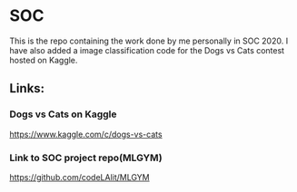 # SOC

This is the repo containing the work done by me personally in SOC 2020. I have also added a image classification code for the Dogs vs Cats contest hosted on Kaggle.

## Links:
### Dogs vs Cats on Kaggle
https://www.kaggle.com/c/dogs-vs-cats

### Link to SOC project repo(MLGYM)
https://github.com/codeLAlit/MLGYM
